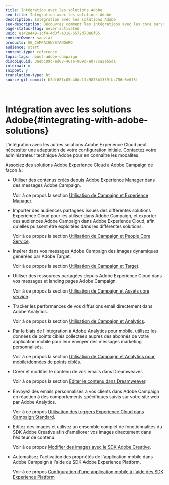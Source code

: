 ```yaml
---
title: Intégration avec les solutions Adobe
seo-title: Intégration avec les solutions Adobe
description: Intégration avec les solutions Adobe
seo-description: Découvrez comment les intégrations avec les core services et les solutions Adobe Experience Cloud, par exemple Adobe Analytics et Experience Manager, peuvent améliorer votre stratégie Adobe Campaign grâce à des informations détaillées et une gestion de contenu pratique.
page-status-flag: never-activated
uuid: e142e449-1cf4-4d3f-a318-6572d78e6f85
contentOwner: sauviat
products: SG_CAMPAIGN/STANDARD
audience: start
content-type: reference
topic-tags: about-adobe-campaign
discoiquuid: 3aebc89c-ed08-46ab-909c-e077ce2ab5da
internal: n
snippet: y
translation-type: ht
source-git-commit: b7df681c05c48dc1fc9873b1339fbc756e5e0f5f

---
```



# Intégration avec les solutions Adobe{#integrating-with-adobe-solutions}

L'intégration avec les autres solutions Adobe Experience Cloud peut nécessiter une adaptation de votre configuration initiale. Contactez votre administrateur technique Adobe pour en connaître les modalités.

Associez des solutions Adobe Experience Cloud à Adobe Campaign de façon à :

* Utiliser des contenus créés depuis Adobe Experience Manager dans des messages Adobe Campaign.

   Voir à ce propos la section [Utilisation de Campaign et Experience Manager](../../integrating/using/integrating-with-experience-manager.md).

* Importer des audiences partagées issues des différentes solutions Experience Cloud pour les utiliser dans Adobe Campaign, et exporter des audiences Adobe Campaign dans Adobe Experience Cloud, afin qu'elles puissent être exploitées dans les différentes solutions.

   Voir à ce propos la section [Utilisation de Campaign et People Core Service](../../integrating/using/about-campaign-audience-manager-or-people-core-service-integration.md).

* Insérer dans vos messages Adobe Campaign des images dynamiques générées par Adobe Target.

   Voir à ce propos la section [Utilisation de Campaign et Target](../../integrating/using/about-campaign-target-integration.md).

* Utiliser des ressources partagées depuis Adobe Experience Cloud dans vos messages et landing pages Adobe Campaign.

   Voir à ce propos la section [Utilisation de Campaign et Assets core service](../../integrating/using/working-with-campaign-and-assets-core-service.md).

* Tracker les performances de vos diffusions email directement dans Adobe Analytics.

   Voir à ce propos la section [Utilisation de Campaign et Analytics](../../integrating/using/about-campaign-analytics-integration.md).

* Par le biais de l'intégration à Adobe Analytics pour mobile, utilisez les données de points ciblés collectées auprès des abonnés de votre application mobile pour leur envoyer des messages marketing personnalisés.

   Voir à ce propos la section [Utilisation de Campaign et Analytics pour mobile/données de points ciblés](../../integrating/using/about-campaign-points-of-interest-data-integration.md).

* Créer et modifier le contenu de vos emails dans Dreamweaver.

   Voir à ce propos la section [Editer le contenu dans Dreamweaver](../../designing/using/about-email-content-design.md#editing-content-in-dreamweaver).

* Envoyez des emails personnalisés à vos clients dans Adobe Campaign en réaction à des comportements spécifiques suivis sur votre site web par Adobe Analytics.

   Voir à ce propos [Utilisation des triggers Experience Cloud dans Campaign Standard](../../integrating/using/about-adobe-experience-cloud-triggers.md).

* Editez des images et utilisez un ensemble complet de fonctionnalités du SDK Adobe Creative afin d'améliorer vos images directement dans l'éditeur de contenu.

   Voir à ce propos [Modifier des images avec le SDK Adobe Creative](../../designing/using/modifying-images-with-the-adobe-creative-sdk.md).

* Automatisez l'activation des propriétés de l'application mobile dans Adobe Campaign à l'aide du SDK Adobe Experience Platform.

   Voir à ce propos [ Configuration d'une application mobile à l'aide des SDK Experience Platform](https://helpx.adobe.com/fr/campaign/kb/configuring-app-sdk.html)

